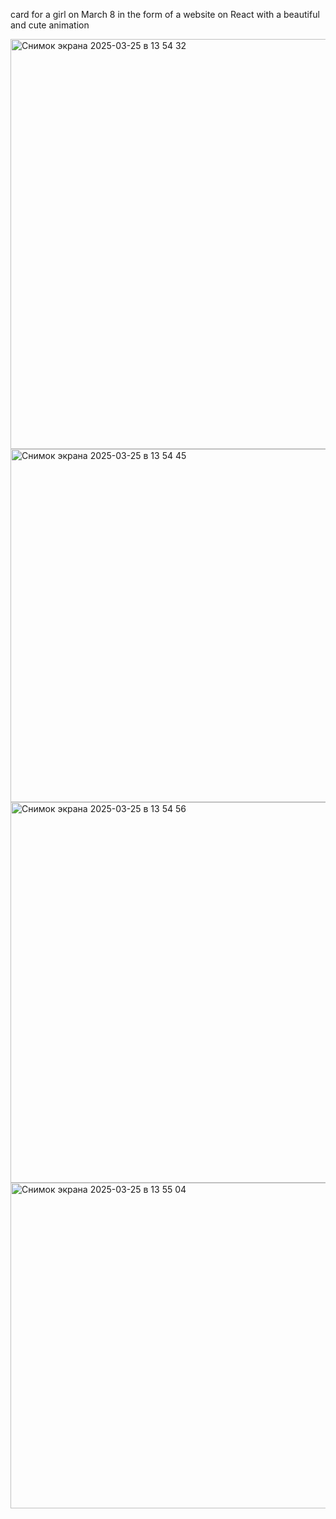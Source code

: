 card for a girl on March 8 in the form of a website on React with a beautiful and cute animation 

<img width="656" alt="Снимок экрана 2025-03-25 в 13 54 32" src="https://github.com/user-attachments/assets/e6db7aa6-4b53-4ee3-b602-0d92229baaa0" />
<img width="565" alt="Снимок экрана 2025-03-25 в 13 54 45" src="https://github.com/user-attachments/assets/3925b4f2-cbcc-4b36-830b-5bf42b9eade9" />
<img width="609" alt="Снимок экрана 2025-03-25 в 13 54 56" src="https://github.com/user-attachments/assets/17106158-7b12-48cd-bffa-18b0d6f87b1c" />
<img width="521" alt="Снимок экрана 2025-03-25 в 13 55 04" src="https://github.com/user-attachments/assets/71153176-8d4d-4426-b67c-896f5bcf8778" />
